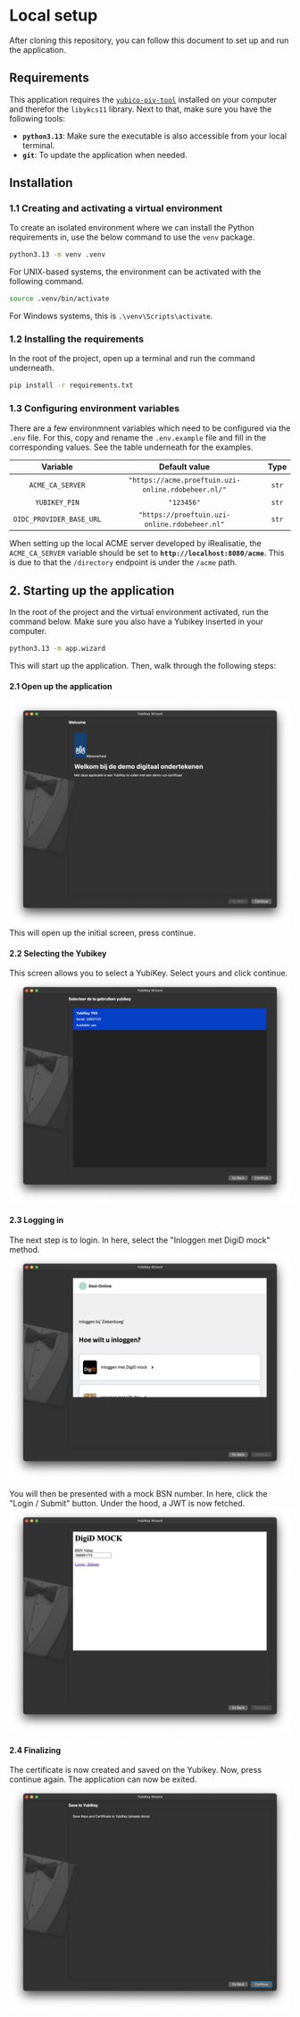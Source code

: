 # Local setup

After cloning this repository, you can follow this document to set up and run the application.

## Requirements

This application requires the [`yubico-piv-tool`](https://developers.yubico.com/yubico-piv-tool/) installed on your computer and therefor the `libykcs11` library. Next to that, make sure you have the following tools:

- **`python3.13`**: Make sure the executable is also accessible from your local terminal.
- **`git`**: To update the application when needed.

## Installation

### 1.1 Creating and activating a virtual environment

To create an isolated environment where we can install the Python requirements in, use the below command to use the `venv` package.

```bash
python3.13 -m venv .venv
```

For UNIX-based systems, the environment can be activated with the following command.

```bash
source .venv/bin/activate
```

For Windows systems, this is `.\venv\Scripts\activate`.

### 1.2 Installing the requirements

In the root of the project, open up a terminal and run the command underneath.

```bash
pip install -r requirements.txt
```

### 1.3 Configuring environment variables

There are a few environmnent variables which need to be configured via the `.env` file. For this, copy and rename the `.env.example` file and fill in the corresponding values. See the table underneath for the examples.

|         Variable         |                    Default value                    | Type  |
| :----------------------: | :-------------------------------------------------: | :---: |
|     `ACME_CA_SERVER`     | `"https://acme.proeftuin.uzi-online.rdobeheer.nl/"` | `str` |
|      `YUBIKEY_PIN`       |                     `"123456"`                      | `str` |
| `OIDC_PROVIDER_BASE_URL` |    `"https://proeftuin.uzi-online.rdobeheer.nl"`    | `str` |

When setting up the local ACME server developed by iRealisatie, the `ACME_CA_SERVER` variable should be set to **`http://localhost:8080/acme`**. This is due to that the `/directory` endpoint is under the `/acme` path.

## 2. Starting up the application

In the root of the project and the virtual environment activated, run the command below. Make sure you also have a Yubikey inserted in your computer.

```bash
python3.13 -m app.wizard
```

This will start up the application. Then, walk through the following steps:

#### 2.1 Open up the application

![alt text](image.png)
This will open up the initial screen, press continue.

#### 2.2 Selecting the Yubikey

This screen allows you to select a YubiKey. Select yours and click continue.
![alt text](image-1.png)

#### 2.3 Logging in

The next step is to login. In here, select the "Inloggen met DigiD mock" method.
![alt text](image-4.png)

You will then be presented with a mock BSN number. In here, click the "Login / Submit" button. Under the hood, a JWT is now fetched.
![alt text](image-5.png)

#### 2.4 Finalizing

The certificate is now created and saved on the Yubikey. Now, press continue again. The application can now be exited.
![alt text](image-6.png)

